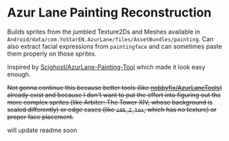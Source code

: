 # Azur Lane Painting Reconstruction

Builds sprites from the jumbled Texture2Ds and Meshes available in `Android/data/com.YoStarEN.AzurLane/files/AssetBundles/painting`. Can also extract facial expressions from `paintingface` and can sometimes paste them properly on those sprites.

Inspired by [Scighost/AzurLane-Painting-Tool](https://github.com/Scighost/AzurLane-Painting-Tool/blob/6d6301257a558d9dbde4a65e4cf25650fca797c8/AzurLane-Painting-Tool/PaintingInfo.cs#L260) which made it look easy enough.

~~Not gonna continue this because better tools (like [nobbyfix/AzurLaneTools](https://github.com/nobbyfix/AzurLaneTools/blob/bac50d1ed83c9b3614d8bea884a3743c9cf0264c/Assets/lib/imgrecon.py#L10)) already exist and because I don't want to put the effort into figuring out the more complex sprites (like Arbiter: The Tower XIV, whose background is scaled differently) or edge cases (like `z46_2_tex`, which has no texture) or proper face placement.~~

will update readme soon
